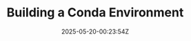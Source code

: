 ---
title: Building a Conda Environment
date: 2025-05-20-00:23:54Z
type: docs 
weight: 620
menu: 
    rivanna-alphafold:
---